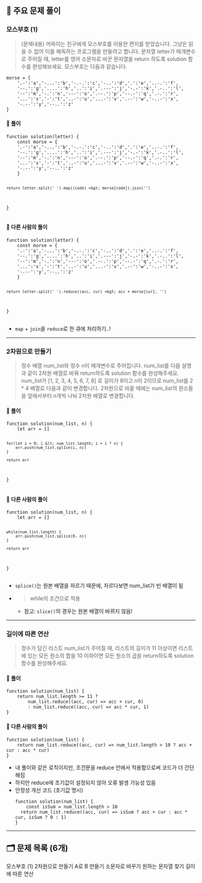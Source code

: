 <h2 id="🔎-주요-문제-풀이">🔎 주요 문제 풀이</h2>
<h3 id="모스부호-1">모스부호 (1)</h3>
<blockquote>
<p>(문제내용)
머쓱이는 친구에게 모스부호를 이용한 편지를 받았습니다. 그냥은 읽을 수 없어 이를 해독하는 프로그램을 만들려고 합니다. 문자열 letter가 매개변수로 주어질 때, letter를 영어 소문자로 바꾼 문자열을 return 하도록 solution 함수를 완성해보세요.
모스부호는 다음과 같습니다.</p>
</blockquote>
<pre><code class="language-js">morse = { 
    '.-':'a','-...':'b','-.-.':'c','-..':'d','.':'e','..-.':'f',
    '--.':'g','....':'h','..':'i','.---':'j','-.-':'k','.-..':'l',
    '--':'m','-.':'n','---':'o','.--.':'p','--.-':'q','.-.':'r',
    '...':'s','-':'t','..-':'u','...-':'v','.--':'w','-..-':'x',
    '-.--':'y','--..':'z'
}</code></pre>
<h4 id="🔷-풀이">🔷 풀이</h4>
<pre><code class="language-js">function solution(letter) {
    const morse = { 
    '.-':'a','-...':'b','-.-.':'c','-..':'d','.':'e','..-.':'f',
    '--.':'g','....':'h','..':'i','.---':'j','-.-':'k','.-..':'l',
    '--':'m','-.':'n','---':'o','.--.':'p','--.-':'q','.-.':'r',
    '...':'s','-':'t','..-':'u','...-':'v','.--':'w','-..-':'x',
    '-.--':'y','--..':'z'
    }

    return letter.split(' ').map((code) =&gt; morse[code]).join('')
}</code></pre>
<h4 id="🔶-다른-사람의-풀이">🔶 다른 사람의 풀이</h4>
<pre><code class="language-js">function solution(letter) {
    const morse = { 
    '.-':'a','-...':'b','-.-.':'c','-..':'d','.':'e','..-.':'f',
    '--.':'g','....':'h','..':'i','.---':'j','-.-':'k','.-..':'l',
    '--':'m','-.':'n','---':'o','.--.':'p','--.-':'q','.-.':'r',
    '...':'s','-':'t','..-':'u','...-':'v','.--':'w','-..-':'x',
    '-.--':'y','--..':'z'
    }

    return letter.split(' ').reduce((acc, cur) =&gt; acc + morse[cur], '')
}</code></pre>
<ul>
<li><code>map</code> + <code>join</code>을 <code>reduce</code>로 한 큐에 처리하기..!</li>
</ul>
<hr />
<h3 id="2차원으로-만들기">2차원으로 만들기</h3>
<blockquote>
<p>정수 배열 num_list와 정수 n이 매개변수로 주어집니다. num_list를 다음 설명과 같이 2차원 배열로 바꿔 return하도록 solution 함수를 완성해주세요.
num_list가 [1, 2, 3, 4, 5, 6, 7, 8] 로 길이가 8이고 n이 2이므로 num_list를 2 * 4 배열로 다음과 같이 변경합니다. 2차원으로 바꿀 때에는 num_list의 원소들을 앞에서부터 n개씩 나눠 2차원 배열로 변경합니다.</p>
</blockquote>
<h4 id="🔷-풀이-1">🔷 풀이</h4>
<pre><code class="language-js">function solution(num_list, n) {
    let arr = []

    for(let i = 0; i &lt; num_list.length; i = i * n) { 
        arr.push(num_list.splice(i, n))
    }

    return arr
}</code></pre>
<h4 id="🔶-다른-사람의-풀이-1">🔶 다른 사람의 풀이</h4>
<pre><code class="language-js">function solution(num_list, n) {
    let arr = []

    while(num_list.length) { 
        arr.push(num_list.splice(0, n))
    }

    return arr
}</code></pre>
<ul>
<li><code>splice()</code>는 원본 배열을 자르기 때문에, 자르다보면 num_list가 빈 배열이 됨</li>
<li><blockquote>
<p>while의 조건으로 적용</p>
</blockquote>
<ul>
<li>참고: <code>slice()</code>의 경우는 원본 배열이 바뀌지 않음!</li>
</ul>
</li>
</ul>
<hr />
<h3 id="길이에-따른-연산">길이에 따른 연산</h3>
<blockquote>
<p>정수가 담긴 리스트 num_list가 주어질 때, 리스트의 길이가 11 이상이면 리스트에 있는 모든 원소의 합을 10 이하이면 모든 원소의 곱을 return하도록 solution 함수를 완성해주세요.</p>
</blockquote>
<h4 id="🔷-풀이-2">🔷 풀이</h4>
<pre><code class="language-js">function solution(num_list) {
    return num_list.length &gt;= 11 ?
        num_list.reduce((acc, cur) =&gt; acc + cur, 0)
        : num_list.reduce((acc, cur) =&gt; acc * cur, 1)
}</code></pre>
<h4 id="🔶-다른-사람의-풀이-2">🔶 다른 사람의 풀이</h4>
<pre><code class="language-js">function solution(num_list) {
    return num_list.reduce((acc, cur) =&gt; num_list.length &gt; 10 ? acc + cur : acc * cur)
}</code></pre>
<ul>
<li>내 풀이와 같은 로직이지만, 조건문을 reduce 안에서 적용함으로써 코드가 더 간단해짐</li>
<li>하지만 reduce에 초기값이 설정되지 않아 오류 발생 가능성 있음</li>
<li>안정성 개선 코드 (초기값 명시)<pre><code class="language-js">function solution(num_list) {
    const isSum = num_list.length &gt; 10
  return num_list.reduce((acc, cur) =&gt; isSum ? acc + cur : acc * cur, isSum ? 0 : 1)
}</code></pre>
</li>
</ul>
<hr />
<h2 id="🗂️-문제-목록-6개">🗂️ 문제 목록 (6개)</h2>
<p>모스부호 (1)
2차원으로 만들기
A로 B 만들기
소문자로 바꾸기
원하는 문자열 찾기
길이에 따른 연산</p>
